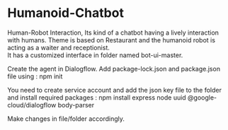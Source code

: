 # Humanoid-Chatbot
Human-Robot Interaction, Its kind of a chatbot having a lively interaction with humans. Theme is based on Restaurant and the humanoid robot is acting as a waiter and receptionist.  
It has a customized interface in folder named bot-ui-master.



Create the agent in Dialogflow. Add package-lock.json and package.json file using : npm init


You need to create service account and add the json key file to the folder and install required packages : npm install express node uuid @google-cloud/dialogflow body-parser



Make changes in file/folder accordingly.
